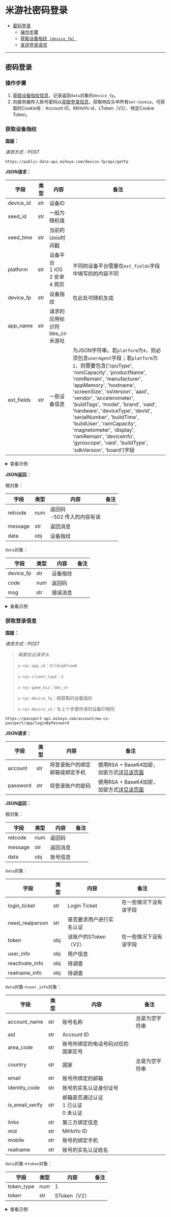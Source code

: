 # 米游社密码登录

- [密码登录](#密码登录)
  - [操作步骤](#操作步骤)
  - [获取设备指纹（`device_fp`）](#获取设备指纹)
  - [发送登录请求](#发送登录请求)

---

## 密码登录

### 操作步骤

1. [获取设备指纹信息](#获取设备指纹)，记录返回`data`对象的`device_fp`。
2. 向服务器传入账号密码以[获取登录信息](#发送登录请求)，获取响应头中所有`Set-Cookie`。可获取的Cookie有：Account ID、MiHoYo id、LToken（V2）、特定Cookie Token。

### 获取设备指纹

**国服：**

_请求方式：POST_

`https://public-data-api.mihoyo.com/device-fp/api/getFp`

**JSON请求：**

| 字段       | 类型 | 内容                                | 备注                                                      |
| ---------- | ---- | ----------------------------------- | --------------------------------------------------------- |
| device_id  | str  | 设备ID                              |                                                           |
| seed_id    | str  | 一般为随机值                              |                                           |
| seed_time  | str  | 当前的Unix时间戳                      |                                                           |
| platform   | str  | 设备平台<br>1 iOS<br>2 安卓<br>4 网页 | 不同的设备平台需要在`ext_fields`字段中填写的的内容不同                      |
| device_fp  | str  | 设备指纹                        | 在此处可随机生成                                                |
| app_name   | str  | 请求的应用标识符<br>bbs_cn 米游社 |                                                           |
| ext_fields | str  | 一些设备信息 | 为JSON字符串。若`platform`为`4`，则必须包含`userAgent`字段；若`platform`为`2`，则需要包含['cpuType', 'romCapacity', 'productName', 'romRemain', 'manufacturer', 'appMemory', 'hostname', 'screenSize', 'osVersion', 'aaid', 'vendor', 'accelerometer', 'buildTags', 'model', 'brand', 'oaid', 'hardware', 'deviceType', 'devId', 'serialNumber', 'buildTime', 'buildUser', 'ramCapacity', 'magnetometer', 'display', 'ramRemain', 'deviceInfo', 'gyroscope', 'vaid', 'buildType', 'sdkVersion', 'board']字段 |

<details>
<summary>查看示例</summary>

```json
{
    "device_id": "2d356b22f39b708c",
    "seed_id": "d81de6f4-6aa3-4e5f-b8e8-6a4f98e15a76",
    "seed_time": "1692248006205",
    "platform": "2",
    "device_fp": "38d7efe8b7f79",
    "app_name": "bbs_cn",
    "ext_fields": "{
    \"cpuType\":\"arm64-v8a\",
    \"romCapacity\":\"512\",
    \"productName\":\"ishtar\",
    \"romRemain\":\"459\",
    \"manufacturer\":\"Xiaomi\",
    \"appMemory\":\"512\",
    \"hostname\":\"xiaomi.eu\",
    \"screenSize\":\"1440x3022\",
    \"osVersion\":\"13\",
    \"aaid\":\"a945fe0c-5f49-4481-9ee8-418e74508414\",
    \"vendor\":\"中国电信\",
    \"accelerometer\":\"0.061016977x0.8362915x9.826724\",
    \"buildTags\":\"release-keys\",
    \"model\":\"2304FPN6DC\",
    \"brand\":\"Xiaomi\",
    \"oaid\":\"67b292338ad57a24\",
    \"hardware\":\"qcom\",
    \"deviceType\":\"ishtar\",
    \"devId\":\"REL\",
    \"serialNumber\":\"unknown\",
    \"buildTime\":\"1690889245000\",
    \"buildUser\":\"builder\",
    \"ramCapacity\":\"229481\",
    \"magnetometer\":\"80.64375x-14.1x77.90625\",
    \"display\":\"TKQ1.221114.001 release-keys\",
    \"ramRemain\":\"110308\",
    \"deviceInfo\":\"Xiaomi/ishtar/ishtar:13/TKQ1.221114.001/V14.0.17.0.TMACNXM:user/release-keys\",
    \"gyroscope\":\"7.9894776E-4x-1.3315796E-4x6.6578976E-4\",
    \"vaid\":\"4c10d338150078d8\",
    \"buildType\":\"user\",
    \"sdkVersion\":\"33\",
    \"board\":\"kalama\"
  }",
    "bbs_device_id": "b66a6178-f56d-30ed-97aa-297560c98fc1"
}
```

</details>

**JSON返回：**

根对象：

| 字段    | 类型 | 内容             | 备注 |
| ------- | ---- | --------------- | ---- |
| retcode | num  | 返回码<br>-502 传入的内容有误 | |
| message | str  | 返回消息         |      |
| data    | obj  | 设备指纹 |      |

`data`对象：

| 字段   | 类型 | 内容               | 备注                |
| ------ | ---- | ------------------ | ------------------- |
| device_fp | str  | 设备指纹 |  |
| code | num | 返回码 | |
| msg | str | 错误消息 | |

<details>
<summary>查看示例</summary>

```json
{
  "message": "OK",
  "retcode": 0,
  "data": {
    "code": 200,
    "device_fp": "ui33vcedffou",
    "msg": "ok"
  }
}
```

</details>

### 获取登录信息

**国服：**

_请求方式：POST_

> _需要验证请求头_
>
> `x-rpc-app_id`：`bll8iq97cem8`
>
> `x-rpc-client_type`：`2`
>
> `x-rpc-game_biz`：`bbs_cn`
>
> `x-rpc-device_fp`：刚获取的设备指纹
>
> `x-rpc-device_id`：与上个步骤传递的设备ID相同

`https://passport-api.mihoyo.com/account/ma-cn-passport/app/loginByPassword`

**JSON请求：**

| 字段 | 类型 | 内容 | 备注 |
| ---- | ---- | ---- | ---- |
| account | str | 将登录账户的绑定邮箱或绑定手机 | 使用RSA + Base64加密，加密方式[详见该页面](password_passport.md#获取login-ticket) |
| password | str | 将登录账户的密码 | 使用RSA + Base64加密，加密方式[详见该页面](password_passport.md#获取login-ticket) |

**JSON返回：**

根对象：

| 字段 | 类型 | 内容 | 备注 |
| ---- | ---- | ---- | ---- |
| retcode | num | 返回码 | |
| message | str | 返回消息 | |
| data | obj | 账号信息 | |

`data`对象：

| 字段 | 类型 | 内容 | 备注 |
| ---- | ---- | ---- | ---- |
| login_ticket    | str  | Login Ticket             | 在一些情况下没有该字段 |
| need_realperson | str  | 是否要求用户进行实名认证 |      |
| token           | obj  | 该账户的SToken（V2） | 在一些情况下没有该字段 |
| user_info       | obj  | 用户信息                 |      |
| reactivate_info | obj | 待调查 | |
| realname_info | obj | 待调查 | |

`data`对象→`user_info`对象：

| 字段            | 类型 | 内容                                         | 备注         |
| --------------- | ---- | -------------------------------------------- | ------------ |
| account_name    | str  | 账号名称                                       | 总是为空字符串 |
| aid             | str  | Account ID                                   |              |
| area_code       | str  | 账号所绑定的电话号码对应的国家区号           |              |
| country         | str  | 国家                                         | 总是为空字符串 |
| email           | str  | 账号所绑定的邮箱                             |              |
| identity_code   | str  | 账号的实名认证身份证号                                   |              |
| is_email_verify | str  | 邮箱是否通过认证<br>1 已认证<br>0 未认证 |              |
| links           | str  | 第三方绑定信息                               |              |
| mid             | str  | MiHoYo ID                                    |              |
| mobile          | str  | 账号的绑定手机                         |              |
| realname        | str  | 账号的实名认证姓名                               |              |

`data`对象→`token`对象：

| 字段 | 类型 | 内容 | 备注 |
| ---- | --- | ---- | ---- |
| token_type | num | 1 | |
| token | str | SToken（V2） | |

<details>
<summary>查看示例</summary>

```json
{
  "data": {
    "login_ticket": "***",
    "need_realperson": false,
    "reactivate_info": {
      "required": false,
      "ticket": ""
    },
    "realname_info": {
      "action_ticket": "",
      "action_type": "",
      "required": false
    },
    "token": {
      "token": "***",
      "token_type": 1
    },
    "user_info": {
      "account_name": "",
      "aid": "311526738",
      "area_code": "+86",
      "country": "",
      "email": "**********",
      "identity_code": "******************",
      "is_email_verify": 1,
      "links": [
        {
          "email": "",
          "nickname": "***",
          "subType": "",
          "thirdparty": "tp",
          "union_id": "***"
        }
      ],
      "mid": "******",
      "mobile": "***********",
      "realname": "***",
      "rebind_area_code": "",
      "rebind_mobile": "",
      "rebind_mobile_time": "0",
      "safe_area_code": "",
      "safe_mobile": ""
    }
  },
  "message": "OK",
  "retcode": 0
}
```
</details>
